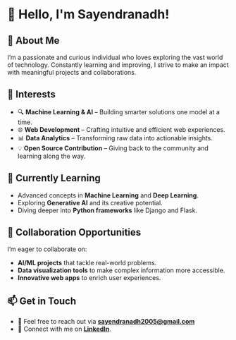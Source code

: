 
# 👋 Hello, I'm Sayendranadh!

## 🌟 About Me  
I’m a passionate and curious individual who loves exploring the vast world of technology. Constantly learning and improving, I strive to make an impact with meaningful projects and collaborations.

## 👀 Interests  
- 🔍 **Machine Learning & AI** – Building smarter solutions one model at a time.  
- 🌐 **Web Development** – Crafting intuitive and efficient web experiences.  
- 📊 **Data Analytics** – Transforming raw data into actionable insights.  
- 💡 **Open Source Contribution** – Giving back to the community and learning along the way.  

## 🌱 Currently Learning  
- Advanced concepts in **Machine Learning** and **Deep Learning**.  
- Exploring **Generative AI** and its creative potential.  
- Diving deeper into **Python frameworks** like Django and Flask.  

## 💞️ Collaboration Opportunities  
I’m eager to collaborate on:  
- **AI/ML projects** that tackle real-world problems.  
- **Data visualization tools** to make complex information more accessible.  
- **Innovative web apps** to enrich user experiences.  

## 📫 Get in Touch  
- 💌 Feel free to reach out via **sayendranadh2005@gmail.com**  
- 💼 Connect with me on [**LinkedIn**](www.linkedin.com/in/sayendranadh-veduruvada-satya-sayendranadh-320296260).   

